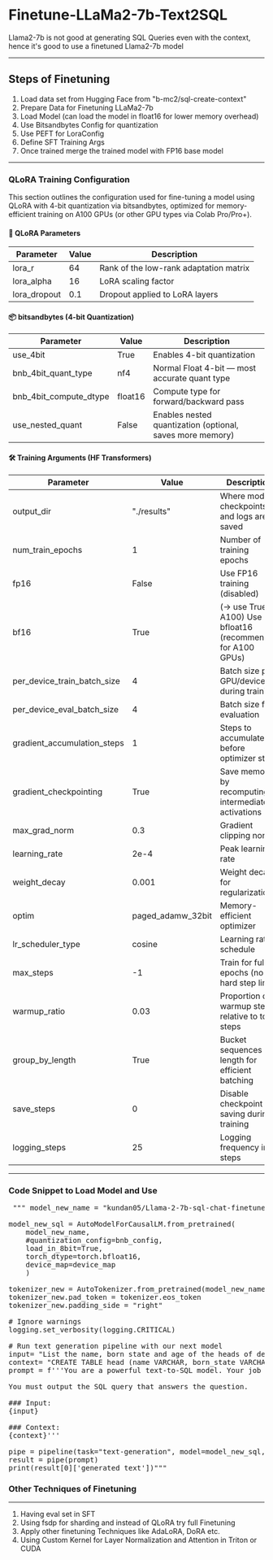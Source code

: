 # Finetune-LLaMa2-7b-Text2SQL

Llama2-7b is not good at generating SQL Queries even with the context, hence it's good to use a finetuned Llama2-7b model 

---

## Steps of Finetuning 

1. Load data set from Hugging Face from "b-mc2/sql-create-context" <br>
2. Prepare Data for Finetuning LLaMa2-7b <br>
3. Load Model (can load the model in float16 for lower memory overhead) <br>
4. Use Bitsandbytes Config for quantization <br>
5. Use PEFT for LoraConfig <br>
6. Define SFT Training Args <br>
7. Once trained merge the trained model with FP16 base model <br>

---

### QLoRA Training Configuration
This section outlines the configuration used for fine-tuning a model using QLoRA with 4-bit quantization via bitsandbytes, optimized for memory-efficient training on A100 GPUs (or other GPU types via Colab Pro/Pro+).

#### 📌 QLoRA Parameters <br>
|Parameter|	Value | Description |
|---------|-------|-------------|
|lora_r	 | 64 |	Rank of the low-rank adaptation matrix |
|lora_alpha | 16 |	LoRA scaling factor |
|lora_dropout |	0.1	 | Dropout applied to LoRA layers |

#### 📦 bitsandbytes (4-bit Quantization) <br>
|Parameter	| Value	 | Description |
|-----------|--------|-------------|
|use_4bit	| True	| Enables 4-bit quantization |
|bnb_4bit_quant_type |	nf4	| Normal Float 4-bit — most accurate quant type |
|bnb_4bit_compute_dtype	| float16	| Compute type for forward/backward pass |
|use_nested_quant |	False	| Enables nested quantization (optional, saves more memory) |

#### 🛠️ Training Arguments (HF Transformers) <br>
|Parameter	| Value	| Description |
|-----------|-------|-------------|
|output_dir	| "./results"	| Where model checkpoints and logs are saved |
|num_train_epochs |	1	| Number of training epochs |
|fp16 |	False |	Use FP16 training (disabled) |
|bf16 |	True | (→ use True on A100)	Use bfloat16 (recommended for A100 GPUs) |
|per_device_train_batch_size |	4	| Batch size per GPU/device during training |
|per_device_eval_batch_size |	4	| Batch size for evaluation |
|gradient_accumulation_steps |	1	| Steps to accumulate before optimizer step |
|gradient_checkpointing	| True	| Save memory by recomputing intermediate activations |
|max_grad_norm	| 0.3	| Gradient clipping norm |
|learning_rate	| 2e-4	| Peak learning rate |
|weight_decay	| 0.001	| Weight decay for regularization |
|optim	| paged_adamw_32bit	| Memory-efficient optimizer |
|lr_scheduler_type	| cosine	| Learning rate schedule |
|max_steps	| -1	| Train for full epochs (no hard step limit) |
|warmup_ratio	| 0.03	| Proportion of warmup steps relative to total steps |
|group_by_length	| True	| Bucket sequences by length for efficient batching |
|save_steps	| 0	| Disable checkpoint saving during training |
|logging_steps	| 25	| Logging frequency in steps |

---

### Code Snippet to Load Model and Use 

<pre> """ model_new_name = "kundan05/Llama-2-7b-sql-chat-finetuned-1k"

model_new_sql = AutoModelForCausalLM.from_pretrained(
    model_new_name,
    #quantization_config=bnb_config,
    load_in_8bit=True,
    torch_dtype=torch.bfloat16,
    device_map=device_map
    )

tokenizer_new = AutoTokenizer.from_pretrained(model_new_name, trust_remote_code=True)
tokenizer_new.pad_token = tokenizer.eos_token
tokenizer_new.padding_side = "right"

# Ignore warnings
logging.set_verbosity(logging.CRITICAL)

# Run text generation pipeline with our next model
input= "List the name, born state and age of the heads of departments ordered by age."
context= "CREATE TABLE head (name VARCHAR, born_state VARCHAR, age VARCHAR)"
prompt = f'''You are a powerful text-to-SQL model. Your job is to answer questions about a database. You are given a question and context regarding one or more tables.

You must output the SQL query that answers the question.

### Input:
{input}

### Context:
{context}'''

pipe = pipeline(task="text-generation", model=model_new_sql, tokenizer=tokenizer_new, max_length=700)
result = pipe(prompt)
print(result[0]['generated_text'])""" </pre>

### Other Techniques of Finetuning

---

1. Having eval set in SFT<br>
2. Using fsdp for sharding and instead of QLoRA try full Finetuning<br>
3. Apply other finetuning Techniques like AdaLoRA, DoRA etc. <br>
3. Using Custom Kernel for Layer Normalization and Attention in Triton or CUDA <br>